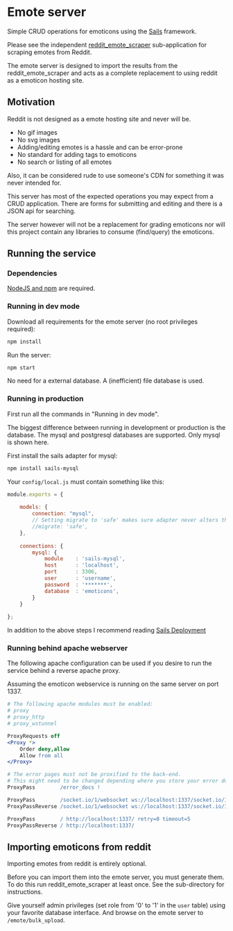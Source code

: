 # Emote server

Simple CRUD operations for emoticons using the [Sails](http://sailsjs.org) framework.

Please see the independent [reddit_emote_scraper](reddit_emote_scraper) sub-application for scraping emotes from Reddit.

The emote server is designed to import the results from the reddit_emote_scraper and acts as a complete replacement to using reddit as a emoticon hosting site.

## Motivation

Reddit is not designed as a emote hosting site and never will be.

* No gif images
* No svg images
* Adding/editing emotes is a hassle and can be error-prone
* No standard for adding tags to emoticons
* No search or listing of all emotes

Also, it can be considered rude to use someone's CDN for something it was never intended for.

This server has most of the expected operations you may expect from a CRUD application. There are forms for submitting and editing and there is a JSON api for searching.

The server however will not be a replacement for grading emoticons nor will this project contain any libraries to consume (find/query) the emoticons.

## Running the service

### Dependencies

[NodeJS and npm](https://nodejs.org/download/) are required.

### Running in dev mode

Download all requirements for the emote server (no root privileges required):

```bash
npm install
```

Run the server:

```bash
npm start
```

No need for a external database. A (inefficient) file database is used.

### Running in production

First run all the commands in "Running in dev mode".

The biggest difference between running in development or production is the database. The mysql and postgresql databases are supported. Only mysql is shown here.

First install the sails adapter for mysql:

```bash
npm install sails-mysql
```

Your `config/local.js` must contain something like this:

```javascript
module.exports = {
    
    models: {
        connection: "mysql",
        // Setting migrate to 'safe' makes sure adapter never alters the tables
        //migrate: 'safe',
    },
    
    connections: {
        mysql: {
            module    : 'sails-mysql',
            host      : 'localhost',
            port      : 3306,
            user      : 'username',
            password  : '*******',
            database  : 'emoticons',
        }
    }
    
};
```

In addition to the above steps I recommend reading [Sails Deployment](http://sailsjs.org/#/documentation/concepts/Deployment)

### Running behind apache webserver

The following apache configuration can be used if you desire to run the service behind a reverse apache proxy.

Assuming the emoticon webservice is running on the same server on port 1337.

```apache
# The following apache modules must be enabled:
# proxy
# proxy_http
# proxy_wstunnel

ProxyRequests off
<Proxy *>
    Order deny,allow
    Allow from all
</Proxy>

# The error pages must not be proxified to the back-end.
# This might need to be changed depending where you store your error docs.
ProxyPass        /error_docs !

ProxyPass        /socket.io/1/websocket ws://localhost:1337/socket.io/1/websocket retry=0 timeout=5
ProxyPassReverse /socket.io/1/websocket ws://localhost:1337/socket.io/1/websocket

ProxyPass        / http://localhost:1337/ retry=0 timeout=5
ProxyPassReverse / http://localhost:1337/
```

## Importing emoticons from reddit

Importing emotes from reddit is entirely optional.

Before you can import them into the emote server, you must generate them. To do this run reddit_emote_scraper at least once. See the sub-directory for instructions.

Give yourself admin privileges (set role from '0' to '1' in the `user` table) using your favorite database interface. And browse on the emote server to `/emote/bulk_upload`.


